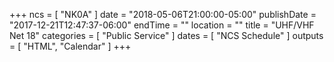 +++
ncs = [ "NK0A" ]
date = "2018-05-06T21:00:00-05:00"
publishDate = "2017-12-21T12:47:37-06:00"
endTime = ""
location = ""
title = "UHF/VHF Net 18"
categories = [ "Public Service" ]
dates = [ "NCS Schedule" ]
outputs = [ "HTML", "Calendar" ]
+++
